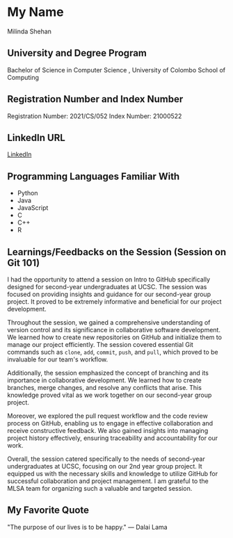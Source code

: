 # My Name
Milinda Shehan

## University and Degree Program
Bachelor of Science in Computer Science , University of Colombo School of Computing

## Registration Number and Index Number
Registration Number: 2021/CS/052
Index Number: 21000522

## LinkedIn URL
[LinkedIn](https://www.linkedin.com/in/milinda-shehan)

## Programming Languages Familiar With
- Python
- Java
- JavaScript
- C
- C++
- R

## Learnings/Feedbacks on the Session (Session on Git 101)
I had the opportunity to attend a session on Intro to GitHub specifically designed for second-year undergraduates at UCSC. The session was focused on providing insights and guidance for our second-year group project. It proved to be extremely informative and beneficial for our project development. 

Throughout the session, we gained a comprehensive understanding of version control and its significance in collaborative software development. We learned how to create new repositories on GitHub and initialize them to manage our project efficiently. The session covered essential Git commands such as `clone`, `add`, `commit`, `push`, and `pull`, which proved to be invaluable for our team's workflow.

Additionally, the session emphasized the concept of branching and its importance in collaborative development. We learned how to create branches, merge changes, and resolve any conflicts that arise. This knowledge proved vital as we work together on our second-year group project.

Moreover, we explored the pull request workflow and the code review process on GitHub, enabling us to engage in effective collaboration and receive constructive feedback. We also gained insights into managing project history effectively, ensuring traceability and accountability for our work.

Overall, the session catered specifically to the needs of second-year undergraduates at UCSC, focusing on our 2nd year group project. It equipped us with the necessary skills and knowledge to utilize GitHub for successful collaboration and project management. I am grateful to the MLSA team for organizing such a valuable and targeted session.

## My Favorite Quote
"The purpose of our lives is to be happy." — Dalai Lama
